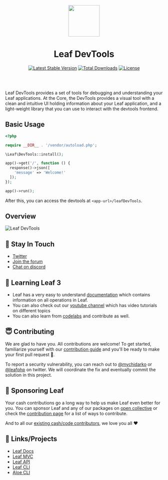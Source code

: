 <!-- markdownlint-disable no-inline-html -->
<p align="center">
  <br><br>
  <img src="https://leafphp.dev/logo-circle.png" height="100"/>
  <br>
</p>

<h1 align="center">Leaf DevTools</h1>

<p align="center">
	<a href="https://packagist.org/packages/leafs/devtools"
		><img
			src="https://poser.pugx.org/leafs/devtools/v/stable"
			alt="Latest Stable Version"
	/></a>
	<a href="https://packagist.org/packages/leafs/devtools"
		><img
			src="https://poser.pugx.org/leafs/devtools/downloads"
			alt="Total Downloads"
	/></a>
	<a href="https://packagist.org/packages/leafs/devtools"
		><img
			src="https://poser.pugx.org/leafs/devtools/license"
			alt="License"
	/></a>
</p>
<br />
<br />

Leaf DevTools provides a set of tools for debugging and understanding your Leaf applications. At the Core, the DevTools provides a visual tool with a clean and intuitive UI holding information about your Leaf application, and a light-weight library that you can use to interact with the devtools frontend.

## Basic Usage

```php
<?php

require __DIR__ . '/vendor/autoload.php';

\Leaf\DevTools::install();

app()->get('/', function () {
  response()->json([
    'message' => 'Welcome!'
  ]);
});

app()->run();
```

After this, you can access the devtools at `<app-url>/leafDevTools`.

## Overview

![Leaf DevTools](https://user-images.githubusercontent.com/26604242/235434208-82ccdd87-6289-43fd-b93b-5fa09e6acd20.jpg)

## 💬 Stay In Touch

-   [Twitter](https://twitter.com/leafphp)
-   [Join the forum](https://github.com/leafsphp/leaf/discussions/37)
-   [Chat on discord](https://discord.com/invite/Pkrm9NJPE3)

## 📓 Learning Leaf 3

-   Leaf has a very easy to understand [documentation](https://leafphp.dev) which contains information on all operations in Leaf.
-   You can also check out our [youtube channel](https://www.youtube.com/channel/UCllE-GsYy10RkxBUK0HIffw) which has video tutorials on different topics
-   You can also learn from [codelabs](https://codelabs.leafphp.dev) and contribute as well.

## 😇 Contributing

We are glad to have you. All contributions are welcome! To get started, familiarize yourself with our [contribution guide](https://leafphp.dev/community/contributing.html) and you'll be ready to make your first pull request 🚀.

To report a security vulnerability, you can reach out to [@mychidarko](https://twitter.com/mychidarko) or [@leafphp](https://twitter.com/leafphp) on twitter. We will coordinate the fix and eventually commit the solution in this project.

## 🤩 Sponsoring Leaf

Your cash contributions go a long way to help us make Leaf even better for you. You can sponsor Leaf and any of our packages on [open collective](https://opencollective.com/leaf) or check the [contribution page](https://leafphp.dev/support/) for a list of ways to contribute.

And to all our [existing cash/code contributors](https://leafphp.dev#sponsors), we love you all ❤️

## 🤯 Links/Projects

-   [Leaf Docs](https://leafphp.dev)
-   [Leaf MVC](https://mvc.leafphp.dev)
-   [Leaf API](https://api.leafphp.dev)
-   [Leaf CLI](https://cli.leafphp.dev)
-   [Aloe CLI](https://leafphp.dev/aloe-cli/)
